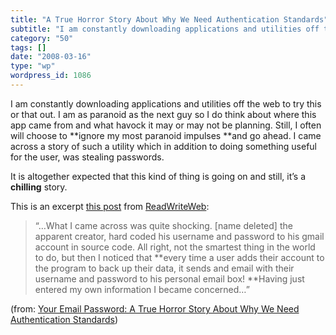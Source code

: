 ```yaml
---
title: "A True Horror Story About Why We Need Authentication Standards"
subtitle: "I am constantly downloading applications and utilities off the web to try this or that out. I am as ..."
category: "50"
tags: []
date: "2008-03-16"
type: "wp"
wordpress_id: 1086
---
```

I am constantly downloading applications and utilities off the web to try this or that out. I am as paranoid as the next guy so I do think about where this app came from and what havock it may or may not be planning.
Still, I often will choose to **ignore my most paranoid impulses **and go ahead. I came across a story of such a utility which in addition to doing something useful for the user, was stealing passwords.

It is altogether expected that this kind of thing is going on and still, it’s a **chilling** story.

This is an excerpt [this post](http://feeds.feedburner.com/~r/readwriteweb/~3/248047977/your_email_password_a_true_hor.php) from [ReadWriteWeb](http://www.readwriteweb.com/):

> “…What I came across was quite shocking. [name deleted] the apparent creator, hard coded his username and password to his gmail account in source code. All right, not the smartest thing in the world to do, but then I noticed that **every time a user adds their account to the program to back up their data, it sends and email with their username and password to his personal email box! **Having just entered my own information I became concerned…”

(from: [Your Email Password: A True Horror Story About Why We Need Authentication Standards](http://feeds.feedburner.com/~r/readwriteweb/~3/248047977/your_email_password_a_true_hor.php))